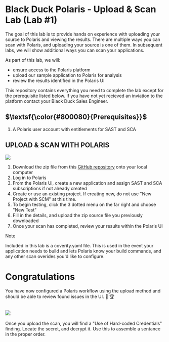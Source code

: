 # Black Duck Polaris - Upload & Scan Lab (Lab #1)

The goal of this lab is to provide hands on experience with uploading your source to Polaris and viewing the results. There are multiple ways you can scan with Polaris, and uploading your source is one of them. In subsequent labs, we will show additional ways you can scan your applications.

As part of this lab, we will:
- ensure access to the Polaris platform
- upload our sample application to Polaris for analysis
- review the results identified in the Polaris UI

This repository contains everything you need to complete the lab except for the prerequisite listed below. If you have not yet recieved an inviation to the platform contact your Black Duck Sales Engineer.

## $\textsf{\color{#800080}{Prerequisites}}$

1. A Polaris user account with entitlements for SAST and SCA

## UPLOAD & SCAN WITH POLARIS
![](https://img.shields.io/badge/steps-blueviolet?style=for-the-badge)
1. Download the zip file from this [GitHub repository](https://github.com/itsnotjason/polaris-upload-lab-java) onto your local computer
2. Log in to Polaris
3. From the Polaris UI, create a new application and assign SAST and SCA subscriptions if not already created
4. Create or use an existing project. If creating new, do not use "New Project with SCM" at this time.
5. To begin testing, click the 3 dotted menu on the far right and choose "New Test"
6. Fill in the details, and upload the zip source file you previously downloaded
7. Once your scan has completed, review your results within the Polaris UI

> [!NOTE]  
> Included in this lab is a coverity.yaml file. This is used in the event your application needs to build and lets Polaris know your build commands, and any other scan overides you'd like to configure.
> 


# Congratulations

You have now configured a Polaris workflow using the upload method and should be able to review found issues in the UI. :clap: :trophy:


## ![](https://img.shields.io/badge/optional-CTF-blueviolet?style=for-the-badge)
Once you upload the scan, you will find a "Use of Hard-coded Credentials" finding. Locate the secret, and decrypt it. Use this to assemble a sentance in the proper order. 
